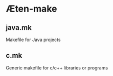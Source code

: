 Æten-make
=========

java.mk
-------
Makefile for Java projects

c.mk
----
Generic makefile for c/c++ libraries or programs
